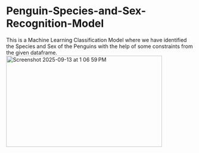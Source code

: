 # Penguin-Species-and-Sex-Recognition-Model
This is a Machine Learning Classification Model where we have identified the Species and Sex of the Penguins with the help of some constraints from the given dataframe.
<img width="418" height="246" alt="Screenshot 2025-09-13 at 1 06 59 PM" src="https://github.com/user-attachments/assets/4bfbb5ee-1935-45df-bed6-1690ed53eacb" />
